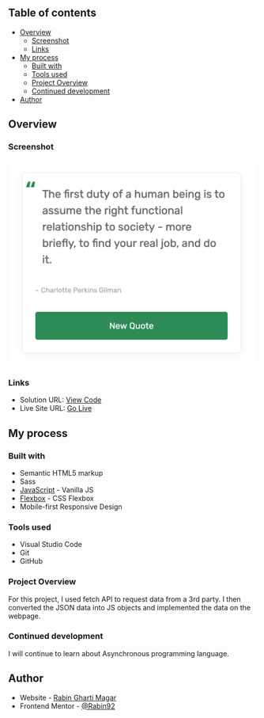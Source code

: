 ## Table of contents

- [Overview](#overview)
  - [Screenshot](#screenshot)
  - [Links](#links)
- [My process](#my-process)
  - [Built with](#built-with)
  - [Tools used](#tools-used)
  - [Project Overview](#project-overview)
  - [Continued development](#continued-development)
- [Author](#author)

## Overview

### Screenshot

![](./image/screenshot.png)

### Links

- Solution URL: [View Code](https://github.com/Rabin92/random-quote-generator)
- Live Site URL: [Go Live](https://random-quote-git-main-rabin92.vercel.app/)

## My process

### Built with

- Semantic HTML5 markup
- Sass
- [JavaScript](https://javascript.info) - Vanilla JS
- [Flexbox](https://css-tricks.com/snippets/css/a-guide-to-flexbox/) - CSS Flexbox
- Mobile-first Responsive Design

### Tools used

- Visual Studio Code
- Git
- GitHub

### Project Overview

For this project, I used fetch API to request data from a 3rd party. I then converted the JSON data into JS objects and implemented the data on the webpage.

### Continued development

I will continue to learn about Asynchronous programming language.

## Author

- Website - [Rabin Gharti Magar](https://www.rabingm.dev/)
- Frontend Mentor - [@Rabin92](https://www.frontendmentor.io/profile/Rabin92)
